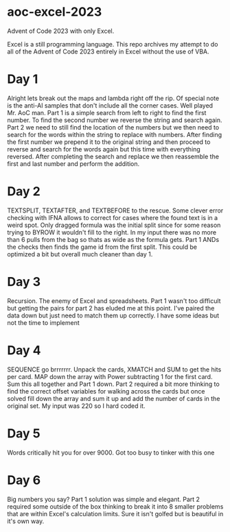 # aoc-excel-2023
Advent of Code 2023 with only Excel.

Excel is a still programming language. This repo archives my attempt to do all of the Advent of Code 2023 entirely in Excel without the use of VBA.

# Day 1
Alright lets break out the maps and lambda right off the rip. Of special note is the anti-AI samples that don't include all the corner cases. Well played Mr. AoC man.
Part 1 is a simple search from left to right to find the first number. To find the second number we reverse the string and search again.
Part 2 we need to still find the location of the numbers but we then need to search for the words within the string to replace with numbers. After finding the first number we prepend it to the original string and then proceed to reverse and search for the words again but this time with everything reversed. After completing the search and replace we then reassemble the first and last number and perform the addition.

# Day 2
TEXTSPLIT, TEXTAFTER, and TEXTBEFORE to the rescue. Some clever error checking with IFNA allows to correct for cases where the found text is in a weird spot. Only dragged formula was the initial split since for some reason trying to BYROW it wouldn't fill to the right. In my input there was no more than 6 pulls from the bag so thats as wide as the formula gets. Part 1 ANDs the checks then finds the game id from the first split. This could be optimized a bit but overall much cleaner than day 1.

# Day 3
Recursion. The enemy of Excel and spreadsheets. Part 1 wasn't too difficult but getting the pairs for part 2 has eluded me at this point. I've paired the data down but just need to match them up correctly. I have some ideas but not the time to implement

# Day 4
SEQUENCE go brrrrrrr. Unpack the cards, XMATCH and SUM to get the hits per card. MAP down the array with Power subtracting 1 for the first card. Sum this all together and Part 1 down. Part 2 required a bit more thinking to find the correct offset variables for walking across the cards but once solved fill down the array and sum it up and add the number of cards in the original set. My input was 220 so I hard coded it.

# Day 5
Words critically hit you for over 9000. Got too busy to tinker with this one

# Day 6
Big numbers you say? Part 1 solution was simple and elegant. Part 2 required some outside of the box thinking to break it into 8 smaller problems that are within Excel's calculation limits. Sure it isn't golfed but is beautiful in it's own way.
